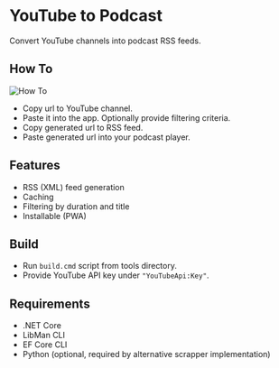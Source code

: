 # YouTube to Podcast

Convert YouTube channels into podcast RSS feeds.

## How To

![How To](img/howTo.gif)

- Copy url to YouTube channel.
- Paste it into the app. Optionally provide filtering criteria.
- Copy generated url to RSS feed.
- Paste generated url into your podcast player.

## Features

- RSS (XML) feed generation
- Caching
- Filtering by duration and title
- Installable (PWA)

## Build

- Run `build.cmd` script from tools directory.
- Provide YouTube API key under `"YouTubeApi:Key"`.

## Requirements

- .NET Core
- LibMan CLI
- EF Core CLI
- Python (optional, required by alternative scrapper implementation)
